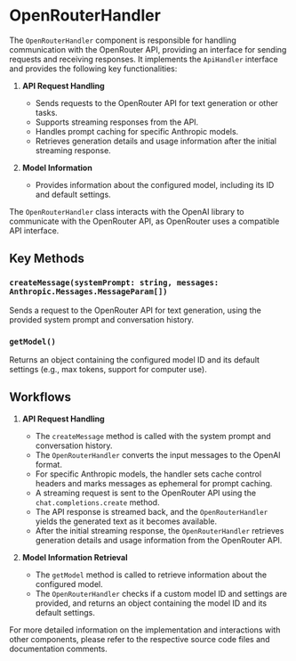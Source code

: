 # OpenRouterHandler

The `OpenRouterHandler` component is responsible for handling communication with the OpenRouter API, providing an interface for sending requests and receiving responses. It implements the `ApiHandler` interface and provides the following key functionalities:

1. **API Request Handling**
   - Sends requests to the OpenRouter API for text generation or other tasks.
   - Supports streaming responses from the API.
   - Handles prompt caching for specific Anthropic models.
   - Retrieves generation details and usage information after the initial streaming response.

2. **Model Information**
   - Provides information about the configured model, including its ID and default settings.

The `OpenRouterHandler` class interacts with the OpenAI library to communicate with the OpenRouter API, as OpenRouter uses a compatible API interface.

## Key Methods

### `createMessage(systemPrompt: string, messages: Anthropic.Messages.MessageParam[])`
Sends a request to the OpenRouter API for text generation, using the provided system prompt and conversation history.

### `getModel()`
Returns an object containing the configured model ID and its default settings (e.g., max tokens, support for computer use).

## Workflows

1. **API Request Handling**
   - The `createMessage` method is called with the system prompt and conversation history.
   - The `OpenRouterHandler` converts the input messages to the OpenAI format.
   - For specific Anthropic models, the handler sets cache control headers and marks messages as ephemeral for prompt caching.
   - A streaming request is sent to the OpenRouter API using the `chat.completions.create` method.
   - The API response is streamed back, and the `OpenRouterHandler` yields the generated text as it becomes available.
   - After the initial streaming response, the `OpenRouterHandler` retrieves generation details and usage information from the OpenRouter API.

2. **Model Information Retrieval**
   - The `getModel` method is called to retrieve information about the configured model.
   - The `OpenRouterHandler` checks if a custom model ID and settings are provided, and returns an object containing the model ID and its default settings.

For more detailed information on the implementation and interactions with other components, please refer to the respective source code files and documentation comments.
